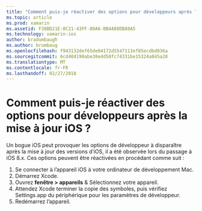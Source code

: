 ```yaml
---
title: "Comment puis-je réactiver des options pour développeurs après la mise à jour iOS ?"
ms.topic: article
ms.prod: xamarin
ms.assetid: F38BD21E-0C21-43FF-80A6-BB4A88DB88A5
ms.technology: xamarin-ios
author: bradumbaugh
ms.author: brumbaug
ms.openlocfilehash: f943132def65de04172d5547113ef85ecdbd036a
ms.sourcegitcommit: 6cd40d190abe38edd50fc74331be15324a845a28
ms.translationtype: MT
ms.contentlocale: fr-FR
ms.lasthandoff: 02/27/2018
---
```

# <a name="how-can-i-reenable-developer-options-after-updating-ios"></a>Comment puis-je réactiver des options pour développeurs après la mise à jour iOS ?

Un bogue iOS peut provoquer les options de développeur à disparaître après la mise à jour des versions d’iOS, il a été observée lors du passage à iOS 8.x. Ces options peuvent être réactivées en procédant comme suit :

1. Se connecter à l’appareil iOS à votre ordinateur de développement Mac.
2. Démarrez Xcode.
3. Ouvrez **fenêtre > appareils** & Sélectionnez votre appareil.
4. Attendez Xcode terminer la copie des symboles, puis vérifiez Settings.app du périphérique pour les paramètres de développeur.
5. Redémarrez l’appareil.
